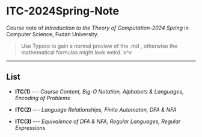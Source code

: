 # ITC-2024Spring-Note
Course note of *Introduction to the Theory of Computation-2024 Spring* in Computer Science, Fudan University.
> Use Typora to gain a normal preview of the .md , otherwise the mathematical formulas might look weird. v^v
***
## List
- **ITC(1)**  ---  *Course Content, Big-O Notation, Alphabets & Languages, Encoding of Problems*

- **ITC(2)**  ---  *Language Relationships, Finite Automaton, DFA & NFA*

- **ITC(3)**  ---  *Equivalence of DFA & NFA, Regular Languages, Regular Expressions*
